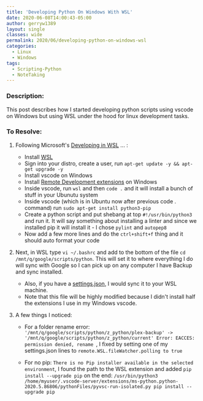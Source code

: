 ```yaml
---
title: 'Developing Python On Windows With WSL'
date: 2020-06-08T14:00:43-05:00
author: gerryw1389
layout: single
classes: wide
permalink: 2020/06/developing-python-on-windows-wsl
categories:
  - Linux
  - Windows
tags:
  - Scripting-Python
  - NoteTaking
---
```

<!--more-->

### Description:

This post describes how I started developing python scripts using vscode on Windows but using WSL under the hood for linux development tasks.

### To Resolve:

1. Following Microsoft's [Developing in WSL](https://code.visualstudio.com/docs/remote/wsl) ... :
   - Install [WSL](https://automationadmin.com/2017/09/windows-subsystem-for-linux-wsl/)
   - Sign into your distro, create a user, run `apt-get update -y && apt-get upgrade -y`
   - Install vscode on Windows
   - Install [Remote Development extensions](https://code.visualstudio.com/docs/remote/wsl) on Windows
   - Inside vscode, run `wsl` and then `code .` and it will install a bunch of stuff in your Ubunutu system
   - Inside vscode (which is in Ubuntu now after previous code . command) run `sudo apt-get install python3-pip`
   - Create a python script and put shebang at top `#!/usr/bin/python3` and run it. It will say something about installing a linter and since we installed pip it will install it - I chose `pylint` and `autopep8`
   - Now add a few more lines and do the `ctrl+shift+f` thing and it should auto format your code

2. Next, in WSL type `vi ~/.bashrc` and add to the bottom of the file `cd /mnt/q/google/scripts/python`. This will set it to where everything I do will sync with Google so I can pick up on any computer I have Backup and sync installed.

   - Also, if you have a [settings.json](https://gist.github.com/gerryw1389/ad275818cb8ffc3a7efb8795a85e7080), I would sync it to your WSL machine.
   - Note that this file will be highly modified because I didn't install half the extensions I use in my Windows vscode.

3. A few things I noticed:

   - For a folder rename error: `'/mnt/q/google/scripts/python/z_python/plex-backup' -> '/mnt/q/google/scripts/python/z_python/current' Error: EACCES: permission denied, rename `, I fixed by setting one of my settings.json lines to `remote.WSL.fileWatcher.polling to true`

   - For no pip: `There is no Pip installer available in the selected environment`, I found the path to the WSL extension and added `pip install --upgrade pip` on the end: `/usr/bin/python3 /home/myuser/.vscode-server/extensions/ms-python.python-2020.5.86806/pythonFiles/pyvsc-run-isolated.py pip install --upgrade pip`

